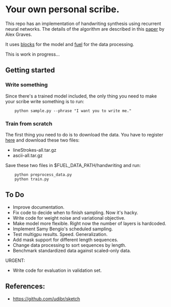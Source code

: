 # Your own personal scribe.

This repo has an implementation of handwriting synthesis using recurrent neural networks. The details of the algorithm are described in this [paper](http://arxiv.org/abs/1308.0850) by Alex Graves.

It uses [blocks](https://github.com/mila-udem/blocks) for the model and [fuel](https://github.com/mila-udem/fuel) for the data processing.

This is work in progress...

## Getting started

### Write something
Since there's a trained model included, the only thing you need to make your scribe write something is to run:
```
	python sample.py --phrase "I want you to write me."
```

### Train from scratch
The first thing you need to do is to download the data. You have to register [here](http://www.fki.inf.unibe.ch/databases/iam-on-line-handwriting-database) and download these two files:
 * lineStrokes-all.tar.gz
 * ascii-all.tar.gz

Save these two files in $FUEL_DATA_PATH/handwriting and run:
```
	python preprocess_data.py
	python train.py
```

## To Do
 * Improve documentation.
 * Fix code to decide when to finish sampling. Now it's hacky.
 * Write code for weight noise and variational objective.
 * Make model more flexible. Right now the number of layers is hardcoded.
 * Implement Samy Bengio's scheduled sampling. 
 * Test multigpu results. Speed. Generalization.
 * Add mask support for different length sequences.
 * Change data processing to sort sequences by length.
 * Benchmark standardized data against scaled-only data.

URGENT:
 * Write code for evaluation in validation set.

## References:
 * https://github.com/udibr/sketch
